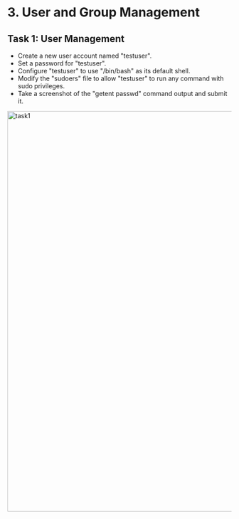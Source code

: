 # 3. User and Group Management

## Task 1: User Management
- Create a new user account named "testuser".
- Set a password for "testuser".
- Configure "testuser" to use "/bin/bash" as its default shell.
- Modify the "sudoers" file to allow "testuser" to run any command with sudo privileges.
- Take a screenshot of the "getent passwd" command output and submit it.
 
<img width=900 alt="task1" src="https://github.com/shyamjp2002/Mind-Empowered/assets/75899937/608341b9-0c10-4fff-8a86-efdd6ec97573">
